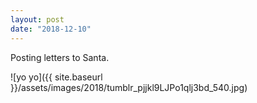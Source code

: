 ```yaml
---
layout: post
date: "2018-12-10"
---
```


Posting letters to Santa.

![yo yo]({{ site.baseurl }}/assets/images/2018/tumblr_pjjkl9LJPo1qlj3bd_540.jpg)
